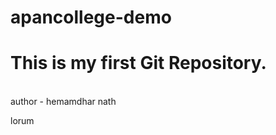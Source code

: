 # apancollege-demo
<h1>This is my first Git Repository.</h1>
<br>
author - hemamdhar nath
<p>lorum</p>
